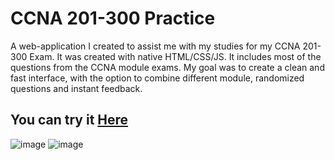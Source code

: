 # CCNA 201-300 Practice
A web-application I created to assist me with my studies for my CCNA 201-300 Exam. It was created with native HTML/CSS/JS.
It includes most of the questions from the CCNA module exams. My goal was to create a clean and fast interface, with the option to combine different module, randomized questions and instant feedback.

## You can try it [Here](https://lorenkociko.com/projects/CCNA/index.html)
![image](https://user-images.githubusercontent.com/40165126/145727826-9c35251f-a2a9-48de-b431-d0934010af93.png)
![image](https://user-images.githubusercontent.com/40165126/145727852-864d37be-8457-4f67-9949-b8daebcdb9ab.png)
